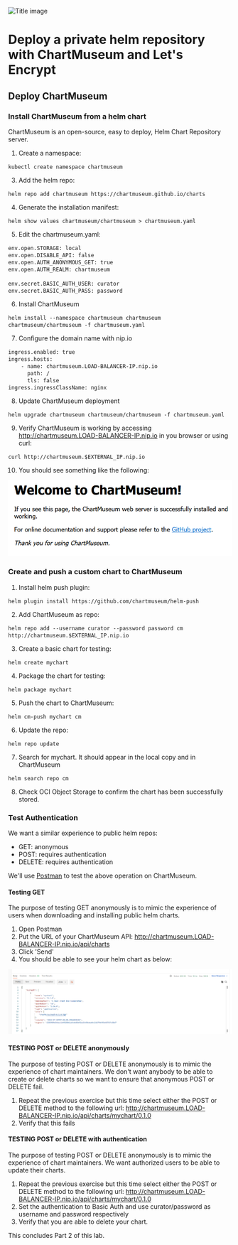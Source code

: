 ![Title image](../../../images/customer.logo2.png)

# Deploy a private helm repository with ChartMuseum and Let's Encrypt
  
## Deploy ChartMuseum

### Install ChartMuseum from a helm chart

ChartMuseum is an open-source, easy to deploy, Helm Chart Repository server.

1. Create a namespace:

```
kubectl create namespace chartmuseum
```

3. Add the helm repo:

```
helm repo add chartmuseum https://chartmuseum.github.io/charts
```

4. Generate the installation manifest:

```
helm show values chartmuseum/chartmuseum > chartmuseum.yaml
```

5. Edit the chartmuseum.yaml:

```
env.open.STORAGE: local
env.open.DISABLE_API: false
env.open.AUTH_ANONYMOUS_GET: true
env.open.AUTH_REALM: chartmuseum

env.secret.BASIC_AUTH_USER: curator
env.secret.BASIC_AUTH_PASS: password

```

6. Install ChartMuseum

```
helm install --namespace chartmuseum chartmuseum chartmuseum/chartmuseum -f chartmuseum.yaml
```

7. Configure the domain name with nip.io

```
ingress.enabled: true
ingress.hosts:
    - name: chartmuseum.LOAD-BALANCER-IP.nip.io
      path: /
      tls: false
ingress.ingressClassName: nginx
```

8. Update ChartMuseum deployment

```
helm upgrade chartmuseum chartmuseum/chartmuseum -f chartmuseum.yaml
```

9. Verify ChartMuseum is working by accessing http://chartmuseum.LOAD-BALANCER-IP.nip.io in you browser or using curl:

```
curl http://chartmuseum.$EXTERNAL_IP.nip.io
```

10. You should see something like the following:

![Welcome to ChartMuseum](images/cm-1.png)

### Create and push a custom chart to ChartMuseum

1. Install helm push plugin:

```
helm plugin install https://github.com/chartmuseum/helm-push
```

2. Add ChartMuseum as repo:

```
helm repo add --username curator --password password cm http://chartmuseum.$EXTERNAL_IP.nip.io
```

3. Create a basic chart for testing:

```
helm create mychart
```

4. Package the chart for testing:

```
helm package mychart
```

5. Push the chart to ChartMuseum:

```
helm cm-push mychart cm
```

6. Update the repo:

```
helm repo update
```

7. Search for mychart. It should appear in the local copy and in ChartMuseum

```
helm search repo cm
```

8. Check OCI Object Storage to confirm the chart has been successfully stored.


### Test Authentication
We want a similar experience to public helm repos:

- GET: anonymous
- POST: requires authentication
- DELETE: requires authentication

We'll use [Postman](https://www.postman.com/) to test the above operation on ChartMuseum.

#### Testing GET

The purpose of testing GET anonymously is to mimic the experience of users when downloading and installing public helm charts.

1. Open Postman
2. Put the URL of your ChartMuseum API: http://chartmuseum.LOAD-BALANCER-IP.nip.io/api/charts
3. Click 'Send'
4. You should be able to see your helm chart as below:

![Anonymous GET on ChartMuseum](images/cm-2.png)

#### TESTING POST or DELETE anonymously

The purpose of testing POST or DELETE anonymously is to mimic the experience of chart maintainers. We don't want anybody to be able to create or delete charts so we want to ensure that anonymous POST or DELETE fail.

1. Repeat the previous exercise but this time select either the POST or DELETE method to the following url: http://chartmuseum.LOAD-BALANCER-IP.nip.io/api/charts/mychart/0.1.0
2. Verify that this fails

#### TESTING POST or DELETE with authentication

The purpose of testing POST or DELETE anonymously is to mimic the experience of chart maintainers. We want authorized users to be able to update their charts.

1. Repeat the previous exercise but this time select either the POST or DELETE method to the following url: http://chartmuseum.LOAD-BALANCER-IP.nip.io/api/charts/mychart/0.1.0
2. Set the authentication to Basic Auth and use curator/password as username and password respectively
3. Verify that you are able to delete your chart.

This concludes Part 2 of this lab.
